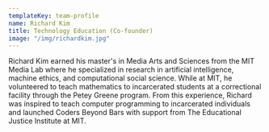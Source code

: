 ```yaml
---
templateKey: team-profile
name: Richard Kim
title: Technology Education (Co-founder)
image: "/img/richardkim.jpg"
---
```


Richard Kim earned his master's in Media Arts and Sciences from the MIT Media Lab where he specialized in research in artificial intelligence, machine ethics, and computational social science. While at MIT, he volunteered to teach mathematics to incarcerated students at a correctional facility through the Petey Greene program. From this experience, Richard was inspired to teach computer programming to incarcerated individuals and launched Coders Beyond Bars with support from The Educational Justice Institute at MIT.
